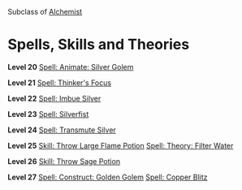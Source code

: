 <!-- TITLE: Philosopher -->
<!-- SUBTITLE: Forever chasing after the stone that embodies their namesakes, Philosopher's are constantly on the hunt for forbidden and lucrative discoveries.  Versed in arcana and science, these great thinkers will stop at nothing to push the boundaries of what is thought to be possible. -->

Subclass of [Alchemist](alchemist)
# Spells, Skills and Theories

**Level 20**
[Spell: Animate: Silver Golem](animate-silver-golem)

**Level 21**
[Spell: Thinker's Focus](thinker's-focus)

**Level 22**
[Spell: Imbue Silver](imbue-silver)

**Level 23**
[Spell: Silverfist](silverfist)

**Level 24**
[Spell: Transmute Silver](transmute-silver)

**Level 25**
[Skill: Throw Large Flame Potion](throw-large-flame-potion)
[Spell: Theory: Filter Water](theory-filter-water)

**Level 26**
[Skill: Throw Sage Potion](throw-sage-potion)

**Level 27**
[Spell: Construct: Golden Golem](construct-golden-golem)
[Spell: Copper Blitz](copper-blitz)